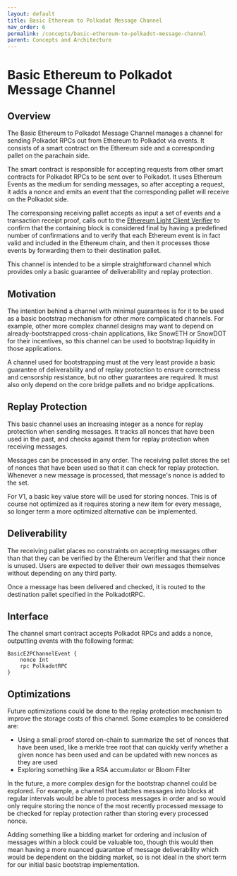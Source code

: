 ```yaml
---
layout: default
title: Basic Ethereum to Polkadot Message Channel
nav_order: 6
permalink: /concepts/basic-ethereum-to-polkadot-message-channel
parent: Concepts and Architecture
---
```


# Basic Ethereum to Polkadot Message Channel

## Overview

The Basic Ethereum to Polkadot Message Channel manages a channel for sending Polkadot RPCs out from Ethereum to Polkadot via events. It consists of a smart contract on the Ethereum side and a corresponding pallet on the parachain side.

The smart contract is responsible for accepting requests from other smart contracts for Polkadot RPCs to be sent over to Polkadot. It uses Ethereum Events as the medium for sending messages, so after accepting a request, it adds a nonce and emits an event that the corresponding pallet will receive on the Polkadot side.

The corresponsing receiving pallet accepts as input a set of events and a transaction receipt proof, calls out to the [Ethereum Light Client Verifier](./ethereum-verifier) to confirm that the containing block is considered final by having a predefined number of confirmations and to verify that each Ethereum event is in fact valid and included in the Ethereum chain, and then it processes those events by forwarding them to their destination pallet.

This channel is intended to be a simple straightforward channel which provides only a basic guarantee of deliverability and replay protection.

## Motivation

The intention behind a channel with minimal guarantees is for it to be used as a basic bootstrap mechanism for other more complicated channels. For example, other more complex channel designs may want to depend on already-bootstrapped cross-chain applications, like SnowETH or SnowDOT for their incentives, so this channel can be used to bootstrap liquidity in those applications.

A channel used for bootstrapping must at the very least provide a basic guarantee of deliverability and of replay protection to ensure correctness and censorship resistance, but no other guarantees are required. It must also only depend on the core bridge pallets and no bridge applications.

## Replay Protection

This basic channel uses an increasing integer as a nonce for replay protection when sending messages. It tracks all nonces that have been used in the past, and checks against them for replay protection when receiving messages.

Messages can be processed in any order. The receiving pallet stores the set of nonces that have been used so that it can check for replay protection. Whenever a new message is processed, that message's nonce is added to the set.

For V1, a basic key value store will be used for storing nonces. This is of course not optimized as it requires storing a new item for every message, so longer term a more optimized alternative can be implemented.

## Deliverability

The receiving pallet places no constraints on accepting messages other than that they can be verified by the Ethereum Verifier and that their nonce is unused. Users are expected to deliver their own messages themselves without depending on any third party.

Once a message has been delivered and checked, it is routed to the destination pallet specified in the PolkadotRPC.

## Interface

The channel smart contract accepts Polkadot RPCs and adds a nonce, outputting events with the following format:

```
BasicE2PChannelEvent {
    nonce Int
    rpc PolkadotRPC
}
```

## Optimizations

Future optimizations could be done to the replay protection mechanism to improve the storage costs of this channel. Some examples to be considered are:

- Using a small proof stored on-chain to summarize the set of nonces that have been used, like a merkle tree root that can quickly verify whether a given nonce has been used and can be updated with new nonces as they are used
- Exploring something like a RSA accumulator or Bloom Filter

In the future, a more complex design for the bootstrap channel could be explored. For example, a channel that batches messages into blocks at regular intervals would be able to process messages in order and so would only require storing the nonce of the most recently processed message to be checked for replay protection rather than storing every processed nonce.

Adding something like a bidding market for ordering and inclusion of messages within a block could be valuable too, though this would then mean having a more nuanced guarantee of message deliverability which would be dependent on the bidding market, so is not ideal in the short term for our initial basic bootstrap implementation.
